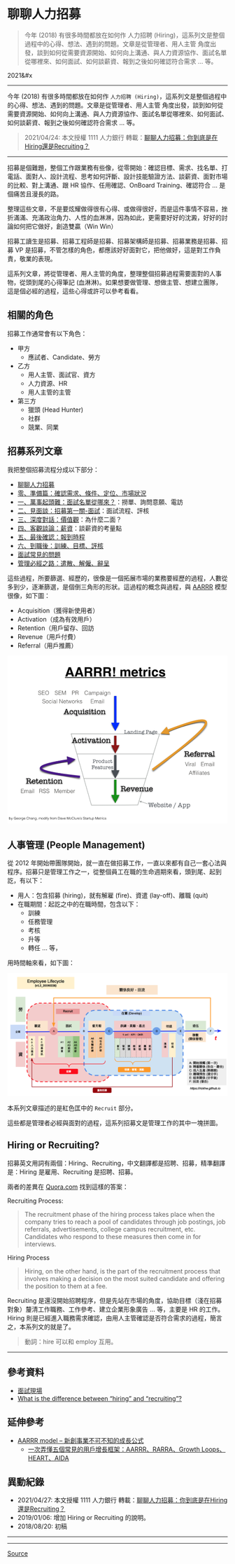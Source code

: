 # 聊聊人力招募

> 今年 (2018) 有很多時間都放在如何作 人力招聘 (Hiring)，這系列文是整個過程中的心得、想法、遇到的問題。文章是從管理者、用人主管 角度出發，談到如何從需要資源開始、如何向上溝通、與人力資源協作、面試名單從哪裡來、如何面試、如何談薪資、報到之後如何確認符合需求 … 等。

2021&#x

* * *

今年 (2018) 有很多時間都放在如何作 `人力招聘 (Hiring)`，這系列文是整個過程中的心得、想法、遇到的問題。文章是從管理者、用人主管 角度出發，談到如何從需要資源開始、如何向上溝通、與人力資源協作、面試名單從哪裡來、如何面試、如何談薪資、報到之後如何確認符合需求 … 等。

> 2021/04/24: 本文授權 1111 人力銀行 轉載：[聊聊人力招募：你到底是在Hiring還是Recruiting？](https://www.jobforum.tw/discussTopic.asp?cat=hrfriend&id=243371)

* * *

招募是個難題，整個工作跟業務有些像，從零開始：確認目標、需求、找名單、打電話、面對人、設計流程、思考如何評斷、設計技能驗證方法、談薪資、面對市場的比較、對上溝通、跟 HR 協作、任用確認、OnBoard Training、確認符合 … 是個痛苦且漫長的路。

整理這些文章，不是要炫耀做得很有心得、或做得很好，而是這件事情不容易，挫折滿滿、充滿政治角力、人性的血淋淋，因為如此，更需要好好的沈澱，好好的討論如何把它做好，創造雙贏（Win Win）

招募工讀生是招募、招募工程師是招募、招募架構師是招募、招募業務是招募、招募 VP 是招募，不管怎樣的角色，都應該好好面對它，把他做好，這是對工作負責，敬業的表現。

這系列文章，將從管理者、用人主管的角度，整理整個招募過程需要面對的人事物，從頭到尾的心得筆記 (血淋淋)。如果想要做管理、想做主管、想建立團隊，這是個必經的過程，這些心得或許可以參考看看。

[](#相關的角色 "相關的角色")相關的角色
-----------------------

招募工作通常會有以下角色：

*   甲方
    *   應試者、Candidate、勞方
*   乙方
    *   用人主管、面試官、資方
    *   人力資源、HR
    *   用人主管的主管
*   第三方
    *   獵頭 (Head Hunter)
    *   社群
    *   競業、同業

[](#招募系列文章 "招募系列文章")招募系列文章
--------------------------

我把整個招募流程分成以下部分：

*   [聊聊人力招募](聊聊人力招募.md)
*   [零、準備篇：確認需求、條件、定位、市場狀況](人力招募-零、準備篇：確認需求、條件、定位、市場狀況.md)
*   [一、萬事起頭難：面試名單從哪來？](人力招募-一、萬事起頭難：面試名單從哪來？.md)：撈單、詢問意願、電訪
*   [二、見面談：招募第一關-面試](人力招募-二、見面談：招募第一關-面試.md)：面試流程、評核
*   [三、深度對話：價值觀](人力招募-三、深度對話：價值觀.md)：為什麼二面？
*   [四、客觀談論：薪資](人力招募-四、客觀談論：薪資.md)：談薪資的考量點
*   [五、最後確認：報到時程](人力招募-五、最後確認：報到時程.md)
*   [六、到職後：訓練、目標、評核](人力招募-六、到職：訓練、目標、評核.md)
*   [面試常見的問題](面試常見的問題.md)
*   [管理必經之路：遣散、解僱、辭呈](管理必經之路：資遣、解僱、辭呈.md)

這些過程，所要篩選、經歷的，很像是一個拓展市場的業務要經歷的過程，人數從多到少，逐漸篩選，是個倒三角形的形狀。這過程的概念與過程，與 [AARRR](https://www.google.com/search?biw=1152&bih=614&tbm=isch&sa=1&ei=W7UhXPztFYah8QWO3JPgCw&q=aarrr&oq=aarrr&gs_l=img.3...0.0..78918...0.0..0.0.0.......1......gws-wiz-img.9ydD-Wa14KE) 模型很像，如下圖：

*   Acquisition（獲得新使用者）
*   Activation（成為有效用戶）
*   Retention（用戶留存、回訪
*   Revenue（用戶付費）
*   Referral（用戶推薦）

![AARRR.png](assets/fig/AARRR.png)

[](#人事管理-People-Management "人事管理 (People Management)")人事管理 (People Management)
------------------------------------------------------------------------------

從 2012 年開始帶團隊開始，就一直在做招募工作，一直以來都有自己一套心法與程序。招募只是管理工作之一，從整個員工在職的生命週期來看，頭到尾、起到訖，有以下：

*   用人：包含招募 (hiring)，就有解雇 (fire)、資遣 (lay-off)、離職 (quit)
*   在職期間：起訖之中的在職時間，包含以下：
    *   訓練
    *   任務管理
    *   考核
    *   升等
    *   轉任 … 等，

用時間軸來看，如下圖：

![Employee-Lifecycle_v1.2-20190228.png](assets/fig/Employee-Lifecycle_v1.2-20190228.png)

本系列文章描述的是紅色匡中的 `Recruit` 部分。

這些都是管理者必經與面對的過程，這系列招募文是管理工作的其中一塊拼圖。

[](#Hiring-or-Recruiting "Hiring or Recruiting?")Hiring or Recruiting?
----------------------------------------------------------------------

招募英文用詞有兩個：Hiring、Recruiting，中文翻譯都是招聘、招募，精準翻譯是：Hiring 是雇用、Recruiting 是招聘、招募。

兩者的差異在 [Quora.com](https://www.quora.com/What-is-the-difference-between-hiring-and-recruiting) 找到這樣的答案：

Recruiting Process:

> The recruitment phase of the hiring process takes place when the company tries to reach a pool of candidates through job postings, job referrals, advertisements, college campus recruitment, etc. Candidates who respond to these measures then come in for interviews.

Hiring Process

> Hiring, on the other hand, is the part of the recruitment process that involves making a decision on the most suited candidate and offering the position to them at a fee.

Recruiting 是還沒開始招聘程序，但是先站在市場的角度，協助目標（淺在招募對象）釐清工作職務、工作參考、建立企業形象廣告 … 等，主要是 HR 的工作。Hiring 則是已經進入職務需求確認，由用人主管確認是否符合需求的過程，簡言之，本系列文的就是了。

> 動詞：hire 可以和 employ 互用。

* * *

[](#參考資料 "參考資料")參考資料
--------------------

*   [面試現場](https://time.geekbang.org/column/intro/155)
*   [What is the difference between “hiring” and “recruiting”?](https://www.quora.com/What-is-the-difference-between-hiring-and-recruiting)

[](#延伸參考 "延伸參考")延伸參考
--------------------

*   [AARRR model – 新創事業不可不知的成長公式](http://georgechang.im/startup-metrics-aarrr-model/)
    *   [一次弄懂五個常見的用戶增長框架：AARRR、RARRA、Growth Loops、HEART、AIDA](https://medium.com/3pm-lab/growth-101-introduction-to-5-popular-growth-frameworks-aarrr-rarra-growthloops-heart-aida-13296ba7dcbc)

[](#異動紀錄 "異動紀錄")異動紀錄
--------------------

*   2021/04/27: 本文授權 1111 人力銀行 轉載：[聊聊人力招募：你到底是在Hiring還是Recruiting？](https://www.jobforum.tw/discussTopic.asp?cat=hrfriend&id=243371)
*   2019/01/06: 增加 Hiring or Recruiting 的說明。
*   2018/08/20: 初稿

* * *

* * *


[Source](https://rickhw.github.io/2018/08/20/Management/Overview-Hiring/)